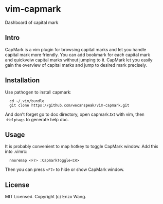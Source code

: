 vim-capmark
===========

Dashboard of capital mark

## Intro

CapMark is a vim plugin for browsing capital marks and let you handle capital mark more friendly.
You can add bookmark for each capital mark and quickveiw capital marks without jumping to it. 
CapMark let you easily gain the overview of capital marks and jump to desired mark precisely.
  
## Installation

Use pathogen to install capmark:

      cd ~/.vim/bundle
      git clone https://github.com/wecanspeak/vim-capmark.git
      
And don't forget go to doc directory, open capmark.txt with vim, then `:Helptags` to generate help doc.
     
## Usage

It is probably convenient to map hotkey to toggle CapMark window. Add this into .vimrc:
  
      nnoremap <F7> :CapmarkToggle<CR>
  
Then you can press `<F7>` to hide or show CapMark window.

## License

MIT Licensed. Copyright (c) Enzo Wang.
